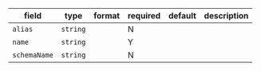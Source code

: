 | field | type | format | required | default | description |
|---|---|---|---|---|---|
| `alias` | `string` |  | N |  |
| `name` | `string` |  | Y |  |
| `schemaName` | `string` |  | N |  |
